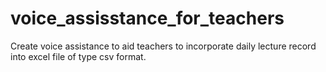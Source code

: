 # voice_assisstance_for_teachers
Create voice assistance to aid teachers to incorporate daily lecture record into excel file of type csv format.
